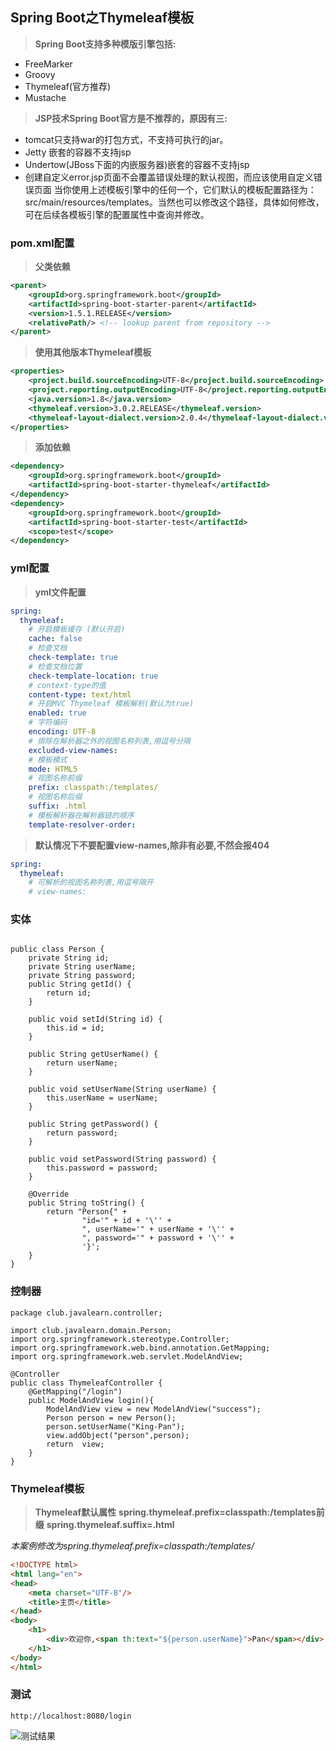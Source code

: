 ## Spring Boot之Thymeleaf模板

>**Spring Boot支持多种模版引擎包括:**

* FreeMarker
* Groovy
* Thymeleaf(官方推荐)
* Mustache

>**JSP技术Spring Boot官方是不推荐的，原因有三:**

* tomcat只支持war的打包方式，不支持可执行的jar。
* Jetty 嵌套的容器不支持jsp
* Undertow(JBoss下面的内嵌服务器)嵌套的容器不支持jsp
* 创建自定义error.jsp页面不会覆盖错误处理的默认视图，而应该使用自定义错误页面
当你使用上述模板引擎中的任何一个，它们默认的模板配置路径为：src/main/resources/templates。当然也可以修改这个路径，具体如何修改，可在后续各模板引擎的配置属性中查询并修改。

### pom.xml配置

>**父类依赖**

```xml
<parent>
    <groupId>org.springframework.boot</groupId>
    <artifactId>spring-boot-starter-parent</artifactId>
    <version>1.5.1.RELEASE</version>
    <relativePath/> <!-- lookup parent from repository -->
</parent>
```

>**使用其他版本Thymeleaf模板**

```xml
<properties>
    <project.build.sourceEncoding>UTF-8</project.build.sourceEncoding>
    <project.reporting.outputEncoding>UTF-8</project.reporting.outputEncoding>
    <java.version>1.8</java.version>
    <thymeleaf.version>3.0.2.RELEASE</thymeleaf.version>
    <thymeleaf-layout-dialect.version>2.0.4</thymeleaf-layout-dialect.version>
</properties>
```

>**添加依赖**

```xml
<dependency>
    <groupId>org.springframework.boot</groupId>
    <artifactId>spring-boot-starter-thymeleaf</artifactId>
</dependency>
<dependency>
    <groupId>org.springframework.boot</groupId>
    <artifactId>spring-boot-starter-test</artifactId>
    <scope>test</scope>
</dependency>
```

### yml配置

>**yml文件配置**

```yml
spring:
  thymeleaf:
    # 开启模板缓存 (默认开启)
    cache: false
    # 检查文档
    check-template: true
    # 检查文档位置
    check-template-location: true
    # context-type的值
    content-type: text/html
    # 开启MVC Thymeleaf 模板解析(默认为true)
    enabled: true
    # 字符编码
    encoding: UTF-8
    # 排除在解析器之外的视图名称列表,用逗号分隔
    excluded-view-names:
    # 模板模式
    mode: HTML5
    # 视图名称前缀
    prefix: classpath:/templates/
    # 视图名称后缀
    suffix: .html
    # 模板解析器在解析器链的顺序
    template-resolver-order:
```

>**默认情况下不要配置view-names,除非有必要,不然会报404**

```YAML
spring:
  thymeleaf:
    # 可解析的视图名称列表,用逗号隔开
    # view-names:
```

### 实体

```

public class Person {
    private String id;
    private String userName;
    private String password;
    public String getId() {
        return id;
    }

    public void setId(String id) {
        this.id = id;
    }

    public String getUserName() {
        return userName;
    }

    public void setUserName(String userName) {
        this.userName = userName;
    }

    public String getPassword() {
        return password;
    }

    public void setPassword(String password) {
        this.password = password;
    }

    @Override
    public String toString() {
        return "Person{" +
                "id='" + id + '\'' +
                ", userName='" + userName + '\'' +
                ", password='" + password + '\'' +
                '}';
    }
}
```

### 控制器

```
package club.javalearn.controller;

import club.javalearn.domain.Person;
import org.springframework.stereotype.Controller;
import org.springframework.web.bind.annotation.GetMapping;
import org.springframework.web.servlet.ModelAndView;

@Controller
public class ThymeleafController {
    @GetMapping("/login")
    public ModelAndView login(){
        ModelAndView view = new ModelAndView("success");
        Person person = new Person();
        person.setUserName("King-Pan");
        view.addObject("person",person);
        return  view;
    }
}

```

### Thymeleaf模板

>**Thymeleaf默认属性**
>**spring.thymeleaf.prefix=classpath:/templates前缀**
>**spring.thymeleaf.suffix=.html**

*本案例修改为spring.thymeleaf.prefix=classpath:/templates/*

```html
<!DOCTYPE html>
<html lang="en">
<head>
    <meta charset="UTF-8"/>
    <title>主页</title>
</head>
<body>
    <h1>
        <div>欢迎你,<span th:text="${person.userName}">Pan</span></div>
    </h1>
</body>
</html>
```

### 测试

```
http://localhost:8080/login
```


![测试结果](https://coding.net/u/javaBlog/p/markdown_img/git/raw/master/thymeleaf_img/thymeleaf.png)


